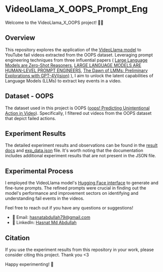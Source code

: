 # VideoLlama_X_OOPS_Prompt_Eng

Welcome to the VideoLlama_X_OOPS project! 🎥🦙

## Overview

This repository explores the application of the [VideoLlama model](https://github.com/DAMO-NLP-SG/Video-LLaMA) to YouTube fail videos extracted from the OOPS dataset. Leveraging prompt engineering techniques from three influential papers ( [Large Language Models are Zero-Shot Reasoners](https://arxiv.org/pdf/2205.11916.pdf), [LARGE LANGUAGE MODELS ARE HUMAN-LEVEL
PROMPT ENGINEERS](https://openreview.net/pdf?id=92gvk82DE-), [The Dawn of LMMs:
Preliminary Explorations with GPT-4V(ision)](https://arxiv.org/pdf/2309.17421.pdf) ), I aim to unlock the latent capabilities of Language Models (LLMs) to extract key events in a video.

## Dataset - OOPS

The dataset used in this project is OOPS ([oops! Predicting Unintentional Action in Video](https://arxiv.org/pdf/1911.11206.pdf)). Specifically, I filtered out videos from the OOPS dataset that depict failed actions.

## Experiment Results

The detailed experiment results and observations can be found in the [result docs](https://docs.google.com/document/d/1vhloS4wbOLrCiMKxJ_ELirZ4gJAhkBqeWvM0UwyuIvA/edit?usp=sharing) and [exp_data.json](exp_data.json) file. It's worth noting that the documentation includes additional experiment results that are not present in the JSON file.

## Experimental Process

I employed the VideoLlama model's [Hugging Face interface](https://huggingface.co/spaces/DAMO-NLP-SG/Video-LLaMA) to generate and fine-tune prompts. The refined prompts were crucial in finding out the model's performance and improvement sectors on identifying and understanding fail events in the videos.



Feel free to reach out if you have any questions or suggestions!
- 📧 Email: hasnatabdullah79@gmail.com
- 💼 LinkedIn: [Hasnat Md Abdullah ](https://www.linkedin.com/in/hasnat-md-abdullah/)

## Citation
If you use the experiment results from this repository in your work, please consider citing this project. Thank you <3

Happy experimenting! 🚀